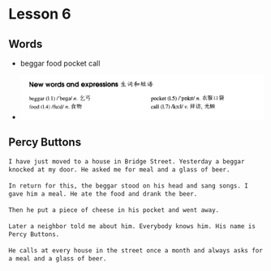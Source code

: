 # Lesson 6

## Words

- beggar food pocket call

- ![Words](../../../Images/Part2/01/words-6.png)

## Percy Buttons

```
I have just moved to a house in Bridge Street. Yesterday a beggar knocked at my door. He asked me for meal and a glass of beer.

In return for this, the beggar stood on his head and sang songs. I gave him a meal. He ate the food and drank the beer.

Then he put a piece of cheese in his pocket and went away.

Later a neighbor told me about him. Everybody knows him. His name is Percy Buttons.

He calls at every house in the street once a month and always asks for a meal and a glass of beer.
```
